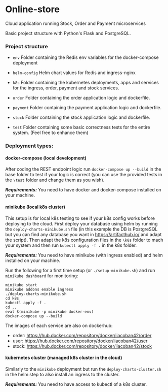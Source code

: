 # Online-store
Cloud application running Stock, Order and Payment microservices

Basic project structure with Python's Flask and PostgreSQL.

### Project structure

* `env`
    Folder containing the Redis env variables for the docker-compose deployment

* `helm-config`
   Helm chart values for Redis and ingress-nginx

* `k8s`
    Folder containing the kubernetes deployments, apps and services for the ingress, order, payment and stock services.

* `order`
    Folder containing the order application logic and dockerfile.

* `payment`
    Folder containing the payment application logic and dockerfile.

* `stock`
    Folder containing the stock application logic and dockerfile.

* `test`
    Folder containing some basic correctness tests for the entire system. (Feel free to enhance them)

### Deployment types:

#### docker-compose (local development)

After coding the REST endpoint logic run `docker-compose up --build` in the base folder to test if your logic is correct
(you can use the provided tests in the `\test` folder and change them as you wish).

***Requirements:*** You need to have docker and docker-compose installed on your machine.

#### minikube (local k8s cluster)

This setup is for local k8s testing to see if your k8s config works before deploying to the cloud.
First deploy your database using helm by running the `deploy-charts-minikube.sh` file (in this example the DB is PostgreSQL
but you can find any database you want in https://artifacthub.io/ and adapt the script). Then adapt the k8s configuration files in the
`\k8s` folder to mach your system and then run `kubectl apply -f .` in the k8s folder.

***Requirements:*** You need to have minikube (with ingress enabled) and helm installed on your machine.


Run the following for a first time setup (or `./setup-minikube.sh`) and run `minikube dashboard` for monitoring:
```
minikube start
minikube addons enable ingress
./deploy-charts-minikube.sh
cd k8s
kubectl apply -f .
cd ..
eval $(minikube -p minikube docker-env)
docker-compose up --build
```

The images of each service are also on dockerhub:
- order: https://hub.docker.com/repository/docker/iiacoban42/order
- user: https://hub.docker.com/repository/docker/iiacoban42/user
- stock: https://hub.docker.com/repository/docker/iiacoban42/stock

#### kubernetes cluster (managed k8s cluster in the cloud)

Similarly to the `minikube` deployment but run the `deploy-charts-cluster.sh` in the helm step to also install an ingress to the cluster.

***Requirements:*** You need to have access to kubectl of a k8s cluster.

